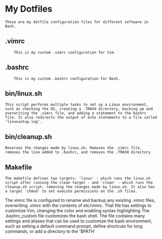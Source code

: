 # My Dotfiles
	These are my dotfile configuration files for different software in Bash.
## .vimrc
        This is my custom .vimrc configuration for Vim.
## .bashrc
        This is my custom .bashrc configuration for Bash.
## bin/linux.sh
	This script performs multiple tasks to set up a Linux environment, such as checking the OS, creating a .TRASH directory, backing up and overwriting the .vimrc file, and adding a statement to the bashrc file. It also redirects the output of echo statements to a file called 'linuxsetup.log'.
## bin/cleanup.sh
	Reverses the changes made by linux.sh. Removes the .vimrc file, removes the line added to .bashrc, and removes the .TRASH directory
## Makefile
	The makefile defines two targets: 'linux' - which runs the linux.sh script after running the clean target - and 'clean' - which runs the cleanup.sh script, removing the changes made by linux.sh. It also has a target 'chmod' to set execute permissions on the .sh files.

The vimrc file is configured to rename and backup any existing .vimrc files, overwriting .vimrc with the contents of etc/vimrc. That file has settings to customize Vim, changing the color and enabling syntax highlighting
The .bashrc_custom file customizes the bash shell. The file contains many settings and aliases that can be used to customize the bash environment, such as setting a default command prompt, define shortcuts for long commands, or add a directory to the '$PATH'
